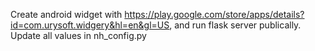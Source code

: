 Create android widget with https://play.google.com/store/apps/details?id=com.urysoft.widgery&hl=en&gl=US, and run flask server publically. Update all values in nh_config.py
